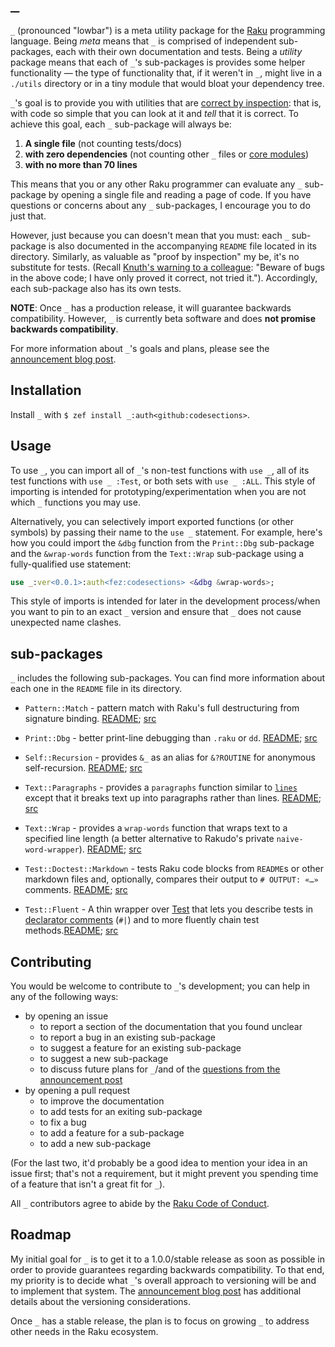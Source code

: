 # `_`

`_` (pronounced "lowbar") is a meta utility package for the [Raku](https://raku.org) programming
language.  Being _meta_ means that `_` is comprised of independent sub-packages, each with their own
documentation and tests.  Being a _utility_ package means that each of `_`'s sub-packages is
provides some helper functionality — the type of functionality that, if it weren't in `_`, might
live in a `./utils` directory or in a tiny module that would bloat your dependency tree.

`_`'s goal is to provide you with utilities that are [correct by
inspection](https://proofwiki.org/wiki/ProofWiki:Jokes#Proof_by_Inspection): that is, with code so
simple that you can look at it and _tell_ that it is correct.  To achieve this goal, each `_`
sub-package will always be:

  1. **A single file** (not counting tests/docs)
  2. **with zero dependencies** (not counting other `_` files or [core
     modules](https://docs.raku.org/language/modules-core))
  3. **with no more than 70 lines**

This means that you or any other Raku programmer can evaluate any `_` sub-package by opening a
single file and reading a page of code.  If you have questions or concerns about any `_`
sub-packages, I encourage you to do just that.

However, just because you can doesn't mean that you must: each `_` sub-package is also documented in
the accompanying `README` file located in its directory.  Similarly, as valuable as "proof by
inspection" my be, it's no substitute for tests. (Recall [Knuth's
warning to a colleague](https://www-cs-faculty.stanford.edu/~knuth/faq.html): "Beware of bugs in the above code; I
have only proved it correct, not tried it.").  Accordingly, each sub-package also has its own tests.

**NOTE**: Once `_` has a production release, it will guarantee backwards compatibility.  However,
`_` is currently beta software and does **not promise backwards compatibility**.

For more information about `_`'s goals and plans, please see the [announcement blog
post](https://raku-advent.blog/unix_philosophy_without_leftpad_part2).

## Installation

Install `_` with `$ zef install _:auth<github:codesections>`.

## Usage

To use `_`, you can import all of `_`'s non-test functions with `use _`, all of its test functions
with `use _ :Test`, or both sets with `use _ :ALL`. This style of importing is intended for
prototyping/experimentation when you are not which `_` functions you may use.

Alternatively, you can selectively import exported functions (or other symbols) by passing their
name to the `use _` statement.  For example, here's how you could import the `&dbg` function from
the `Print::Dbg` sub-package and the `&wrap-words` function from the `Text::Wrap` sub-package using
a fully-qualified use statement:

```raku
use _:ver<0.0.1>:auth<fez:codesections> <&dbg &wrap-words>;
```

This style of imports is intended for later in the development process/when you want to pin to an
exact `_` version and ensure that `_` does not cause unexpected name clashes.

## sub-packages

`_` includes the following sub-packages.  You can find more information about each one in
the `README` file in its directory.

  * `Pattern::Match` - pattern match with Raku's full destructuring from signature
    binding. [README](lib/Pattern/Match/README.md); [src](lib/Pattern/Match/Match.rakumod)

  * `Print::Dbg` - better print-line debugging than `.raku` or
    `dd`. [README](lib/Print/Dbg/README.md); [src](lib/Print/Dbg/Dbg.rakumod)

  * `Self::Recursion` - provides `&_` as an alias for `&?ROUTINE` for anonymous self-recursion.
    [README](lib/Self/Recursion/README.md); [src](lib/Self/Recursion/Recursion.rakumod)

  * `Text::Paragraphs` - provides a `paragraphs` function similar to
    [`lines`](https://docs.raku.org/routine/lines) except that it breaks text up into paragraphs
    rather than lines. [README](lib/Text/Paragraphs/README.md); [src](lib/Text/Paragraphs/Paragraphs.rakumod)

  * `Text::Wrap` - provides a `wrap-words` function that wraps text to a specified line length (a
    better alternative to Rakudo's private `naive-word-wrapper`). [README](lib/Text/Wrap/README.md);
    [src](lib/Text/Wrap/Wrap.rakumod)

  * `Test::Doctest::Markdown` - tests Raku code blocks from `README`s or other markdown files and,
    optionally, compares their output to `# OUTPUT: «…»`
    comments. [README](lib/Test/Doctest/Markdown/README.md); [src](lib/Test/Doctest/Markdown/Markdown.md)

  * `Test::Fluent` - A thin wrapper over [Test](https://docs.raku.org/type/Test) that lets you
    describe tests in [declarator
    comments](https://docs.raku.org/language/pod#index-entry-declarator_blocks_#=) (`#|`) and to
    more fluently chain test methods.[README](lib/Test/Fluent/README.md); [src](lib/Test/Fluent/Fluent.md)

## Contributing

You would be welcome to contribute to `_`'s development; you can help in any of the following ways:

  * by opening an issue
    - to report a section of the documentation that you found unclear
    - to report a bug in an existing sub-package
    - to suggest a feature for an existing sub-package
    - to suggest a new sub-package
    - to discuss future plans for `_`/and of the
      [questions from the announcement
      post](https://raku-advent.blog/unix_philosophy_without_leftpad_part2#future_plans)
  * by opening a pull request
    - to improve the documentation
    - to add tests for an exiting sub-package
    - to fix a bug
    - to add a feature for a sub-package
    - to add a new sub-package

  (For the last two, it'd probably be a good idea to mention your idea in an issue first; that's not
  a requirement, but it might prevent you spending time of a feature that isn't a great fit for `_`).

  All `_` contributors agree to abide by the [Raku Code of
  Conduct](https://raku.github.io/Raku-Steering-Council/papers/CoC).

## Roadmap

My initial goal for `_` is to get it to a 1.0.0/stable release as soon as possible in order to
provide guarantees regarding backwards compatibility.  To that end, my priority is to decide what
`_`'s overall approach to versioning will be and to implement that system. The [announcement blog
post](https://raku-advent.blog/unix_philosophy_without_leftpad_part2#versioning) has additional
details about the versioning considerations.

Once `_` has a stable release, the plan is to focus on growing `_` to address other needs in the
Raku ecosystem.
